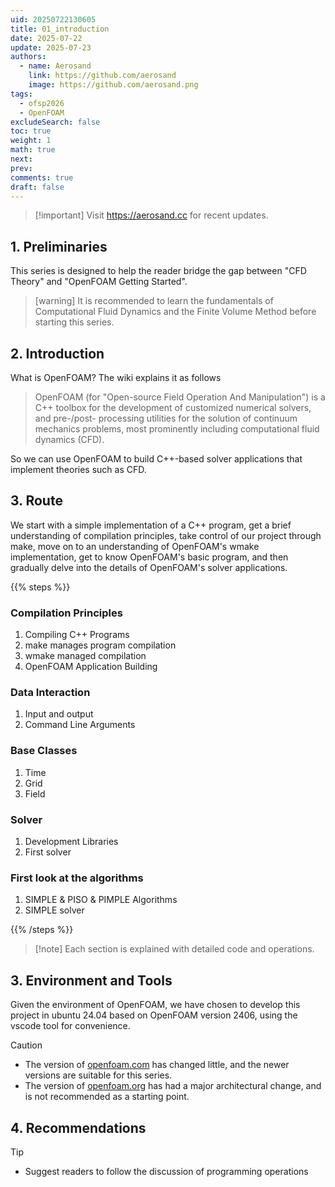 ```yaml
---
uid: 20250722130605
title: 01_introduction
date: 2025-07-22
update: 2025-07-23
authors:
  - name: Aerosand
    link: https://github.com/aerosand
    image: https://github.com/aerosand.png
tags:
  - ofsp2026
  - OpenFOAM
excludeSearch: false
toc: true
weight: 1
math: true
next: 
prev: 
comments: true
draft: false
---
```


> [!important] Visit https://aerosand.cc for recent updates.
> 

## 1. Preliminaries

 This series is designed to help the reader bridge the gap between "CFD Theory" and "OpenFOAM Getting Started".

> [warning] It is recommended to learn the fundamentals of Computational Fluid Dynamics and the Finite Volume Method before starting this series.
> 

## 2. Introduction

 What is OpenFOAM? The wiki explains it as follows

> OpenFOAM (for "Open-source Field Operation And Manipulation") is a C++ toolbox for the development of customized numerical solvers, and pre-/post- processing utilities for the solution of continuum mechanics problems, most prominently including computational fluid dynamics (CFD).
> 

 So we can use OpenFOAM to build C++-based solver applications that implement theories such as CFD.

## 3. Route

 We start with a simple implementation of a C++ program, get a brief understanding of compilation principles, take control of our project through make, move on to an understanding of OpenFOAM's wmake implementation, get to know OpenFOAM's basic program, and then gradually delve into the details of OpenFOAM's solver applications.

 {{% steps %}}

### Compilation Principles

1.  Compiling C++ Programs
2.  make manages program compilation
3.  wmake managed compilation
4.  OpenFOAM Application Building

### Data Interaction

1.  Input and output
2.  Command Line Arguments

### Base Classes

1.  Time
2.  Grid
3.  Field

### Solver

1.  Development Libraries
2.  First solver

### First look at the algorithms

1.  SIMPLE & PISO & PIMPLE Algorithms
2.  SIMPLE solver

 {{% /steps %}}

> [!note] Each section is explained with detailed code and operations.
> 

## 3. Environment and Tools

 Given the environment of OpenFOAM, we have chosen to develop this project in ubuntu 24.04 based on OpenFOAM version 2406, using the vscode tool for convenience.

> [!caution]
> 
> - The version of [openfoam.com](http://openfoam.com/) has changed little, and the newer versions are suitable for this series.
> - The version of [openfoam.org](http://openfoam.org/) has had a major architectural change, and is not recommended as a starting point.

## 4. Recommendations

> [!tip]
> 
> - Suggest readers to follow the discussion of programming operations

